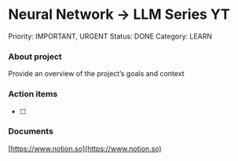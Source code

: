 # Neural Network → LLM Series YT

Priority: IMPORTANT, URGENT
Status: DONE
Category: LEARN

### About project

Provide an overview of the project’s goals and context

### Action items

- [ ]  

### Documents

[https://www.notion.so](https://www.notion.so)